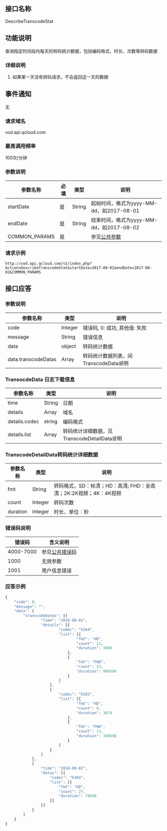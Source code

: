 ## 接口名称
DescribeTranscodeStat

## 功能说明
查询指定时间段内每天的转码统计数据，包括编码格式、时长、次数等转码数据

### 详细说明
1. 如果某一天没有转码请求，不会返回这一天的数据

## 事件通知
无

### 请求域名
vod.api.qcloud.com

### 最高调用频率
100次/分钟

### 参数说明
| 参数名称      | 必填 | 类型   | 说明                                                                            |
| ------------- | ---- | ------ | ------------------------------------------------------------------------------- |
| startDate     | 是   | String | 起始时间，格式为yyyy-MM-dd，如2017-08-01                                        |
| endDate       | 是   | String | 结束时间，格式为yyyy-MM-dd，如2017-08-02                                        |
| COMMON_PARAMS | 是   |        | 参见[公共参数](/document/product/266/7782#.E5.85.AC.E5.85.B1.E5.8F.82.E6.95.B0) |

### 请求示例
```
http://vod.api.qcloud.com/v2/index.php?Action=DescribeTranscodeStat&startDate=2017-08-01&endDate=2017-08-02&COMMON_PARAMS
```

## 接口应答

### 参数说明
| 参数名称            | 类型    | 说明                                  |
| ------------------- | ------- | ------------------------------------- |
| code                | Integer | 错误码, 0: 成功, 其他值: 失败         |
| message             | String  | 错误信息                              |
| data                | object  | 转码统计数据                          |
| data.transcodeDatas | Array   | 转码统计数据列表，间TranscodeData说明 |

### TransocdeData 日志下载信息
| 参数名称      | 类型   | 说明                                        |
| ------------- | ------ | ------------------------------------------- |
| time          | String | 日期                                        |
| details       | Array  | 域名                                        |
| details.codec | string | 编码格式                                    |
| details.list  | Array  | 转码统计详细数据，见TranscodeDetailData说明 |

### TranscodeDetailData转码统计详细数据
| 参数名称 | 类型    | 说明                                                             |
| -------- | ------- | ---------------------------------------------------------------- |
| fmt      | String  | 转码格式，SD：标清；HD：高清; FHD：全高清；2K:2K视频；4K：4K视频 |
| count    | Integer | 转码次数                                                         |
| duration | Integer | 时长，单位：秒                                                   |


### 错误码说明
| 错误码    | 含义说明                                     |
| --------- | -------------------------------------------- |
| 4000-7000 | 参见[公共错误码](/document/product/266/7783) |
| 1000      | 无效参数                                     |
| 1001      | 用户信息错误                                 |

### 应答示例

```javascript
{
	"code": 0,
	"message": "",
	"data": {
		"transcodeDatas": [{
				"time": "2018-08-01",
				"details": [{
						"codec": "h264",
						"list": [{
								"fmt": "HD",
								"count": 12,
								"duration": 4598
							},
							{
								"fmt": "FHD",
								"count": 23,
								"duration": 989598
							}
						]
					},
					{
						"codec": "h265",
						"list": [{
								"fmt": "HD",
								"count": 9,
								"duration": 3674
							},
							{
								"fmt": "FHD",
								"count": 13,
								"duration": 349598
							}
						]
					}
				]
			},
			{
				"time": "2018-08-02",
				"datas": [{
					"codec": "h264",
					"list": [{
						"fmt": "HD",
						"count": 27,
						"duration": 78598
					}]
				}]
			}
		]
	}
}
```

